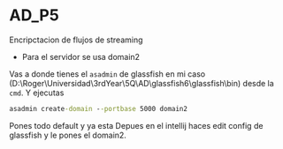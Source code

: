 # AD_P5
Encripctacion de flujos de streaming

- Para el servidor se usa domain2
  
Vas a donde tienes el ``asadmin`` de glassfish en mi caso (D:\Roger\Universidad\3rdYear\5Q\AD\glassfish6\glassfish\bin) desde la ``cmd``.
Y ejecutas 
```cmd
asadmin create-domain --portbase 5000 domain2
```
Pones todo default y ya esta
Depues en el intellij haces edit config de glassfish y le pones el domain2.

